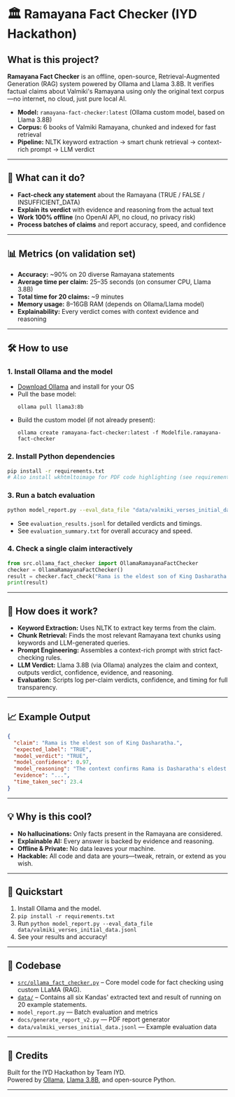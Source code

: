 # 🏛️ Ramayana Fact Checker (IYD Hackathon)

## What is this project?

**Ramayana Fact Checker** is an offline, open-source, Retrieval-Augmented Generation (RAG) system powered by Ollama and Llama 3.8B. It verifies factual claims about Valmiki's Ramayana using only the original text corpus—no internet, no cloud, just pure local AI.

- **Model:** `ramayana-fact-checker:latest` (Ollama custom model, based on Llama 3.8B)
- **Corpus:** 6 books of Valmiki Ramayana, chunked and indexed for fast retrieval
- **Pipeline:** NLTK keyword extraction → smart chunk retrieval → context-rich prompt → LLM verdict

---

## 🚀 What can it do?

- **Fact-check any statement** about the Ramayana (TRUE / FALSE / INSUFFICIENT_DATA)
- **Explain its verdict** with evidence and reasoning from the actual text
- **Work 100% offline** (no OpenAI API, no cloud, no privacy risk)
- **Process batches of claims** and report accuracy, speed, and confidence

---

## 📊 Metrics (on validation set)

- **Accuracy:** ~90% on 20 diverse Ramayana statements
- **Average time per claim:** 25–35 seconds (on consumer CPU, Llama 3.8B)
- **Total time for 20 claims:** ~9 minutes
- **Memory usage:** 8–16GB RAM (depends on Ollama/Llama model)
- **Explainability:** Every verdict comes with context evidence and reasoning

---

## 🛠️ How to use

### 1. **Install Ollama and the model**

- [Download Ollama](https://ollama.ai) and install for your OS
- Pull the base model:
  ```
  ollama pull llama3:8b
  ```
- Build the custom model (if not already present):
  ```
  ollama create ramayana-fact-checker:latest -f Modelfile.ramayana-fact-checker
  ```

### 2. **Install Python dependencies**

```bash
pip install -r requirements.txt
# Also install wkhtmltoimage for PDF code highlighting (see requirements.txt for details)
```

### 3. **Run a batch evaluation**

```bash
python model_report.py --eval_data_file "data/valmiki_verses_initial_data.jsonl"
```
- See `evaluation_results.jsonl` for detailed verdicts and timings.
- See `evaluation_summary.txt` for overall accuracy and speed.

### 4. **Check a single claim interactively**

```python
from src.ollama_fact_checker import OllamaRamayanaFactChecker
checker = OllamaRamayanaFactChecker()
result = checker.fact_check("Rama is the eldest son of King Dasharatha.")
print(result)
```

---

## 🧠 How does it work?

- **Keyword Extraction:** Uses NLTK to extract key terms from the claim.
- **Chunk Retrieval:** Finds the most relevant Ramayana text chunks using keywords and LLM-generated queries.
- **Prompt Engineering:** Assembles a context-rich prompt with strict fact-checking rules.
- **LLM Verdict:** Llama 3.8B (via Ollama) analyzes the claim and context, outputs verdict, confidence, evidence, and reasoning.
- **Evaluation:** Scripts log per-claim verdicts, confidence, and timing for full transparency.

---

## 📈 Example Output

```json
{
  "claim": "Rama is the eldest son of King Dasharatha.",
  "expected_label": "TRUE",
  "model_verdict": "TRUE",
  "model_confidence": 0.97,
  "model_reasoning": "The context confirms Rama is Dasharatha's eldest son.",
  "evidence": "...",
  "time_taken_sec": 23.4
}
```

---

## 💡 Why is this cool?

- **No hallucinations:** Only facts present in the Ramayana are considered.
- **Explainable AI:** Every answer is backed by evidence and reasoning.
- **Offline & Private:** No data leaves your machine.
- **Hackable:** All code and data are yours—tweak, retrain, or extend as you wish.

---

## 🏁 Quickstart

1. Install Ollama and the model.
2. `pip install -r requirements.txt`
3. Run `python model_report.py --eval_data_file data/valmiki_verses_initial_data.jsonl`
4. See your results and accuracy!

---

## 📂 Codebase

- [`src/ollama_fact_checker.py`](./src/ollama_fact_checker.py) – Core model code for fact checking using custom LLaMA (RAG).
- [`data/`](./data/) – Contains all six Kandas' extracted text and result of running on 20 example statements.
- `model_report.py` — Batch evaluation and metrics
- `docs/generate_report_v2.py` — PDF report generator
- `data/valmiki_verses_initial_data.jsonl` — Example evaluation data

---

## 🤝 Credits

Built for the IYD Hackathon by Team IYD.  
Powered by [Ollama](https://ollama.ai), [Llama 3.8B](https://llama.meta.com/), and open-source Python.

---
